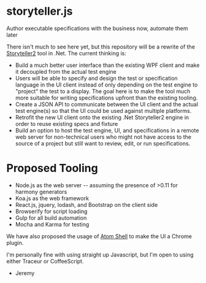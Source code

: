 storyteller.js
==============

Author executable specifications with the business now, automate them later

There isn't much to see here yet, but this repository will be a rewrite of the [Storyteller2](https://github.com/DarthFubuMVC/StoryTeller2) tool in .Net. The current thinking
is:
 
* Build a much better user interface than the existing WPF client and make it decoupled from the actual test engine
* Users will be able to specify and design the test or specification language in the UI client instead of only depending on the test engine to "project" the test to a display. The goal here is to make the tool much more suitable for writing specifications upfront than the existing tooling.
* Create a JSON API to communicate between the UI client and the actual test engine(s) so that the UI could be used against multiple platforms.
* Retrofit the new UI client onto the existing .Net Storyteller2 engine in order to reuse existing specs and fixture
* Build an option to host the test engine, UI, and specifications in a remote web server for non-technical users who might not have access to the source of a project but still want to review, edit, or run specifications.

Proposed Tooling
================
* Node.js as the web server -- assuming the presence of >0.11 for harmony generators
* Koa.js as the web framework 
* React.js, jquery, lodash, and Bootstrap on the client side
* Browserify for script loading
* Gulp for all build automation
* Mocha and Karma for testing

We have also proposed the usage of [Atom Shell](https://github.com/atom/atom-shell) to make the UI a Chrome plugin. 

I'm personally fine with using straight up Javascript, but I'm open to using either Traceur or CoffeeScript.

- Jeremy
